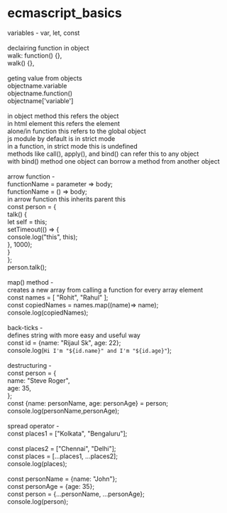 # ecmascript_basics
variables - var, let, const</br>
</br>
declairing function in object</br>
walk: function() {},</br>
walk() {},</br>
</br>
geting value from objects</br>
objectname.variable</br>
objectname.function()</br>
objectname['variable']</br>
</br>
in object method this refers the object</br>
in html element this refers the element</br>
alone/in function this refers to the global object</br>
js module by default is in strict mode</br>
in a function, in strict mode this is undefined</br>
methods like call(), apply(), and bind() can refer this to any object</br>
with bind() method one object can borrow a method from another object</br>
</br>
arrow function -</br>
functionName = parameter => body;</br>
functionName = () => body;</br>
in arrow function this inherits parent this</br>
const person = {</br>
    talk() {</br>
        let self = this;</br>
        setTimeout(() => {</br>
            console.log("this", this);</br>
        }, 1000);</br>
    }</br>
};</br>
person.talk();</br>
</br>
map() method -</br>
creates a new array from calling a function for every array element</br>
const names  = [ "Rohit", "Rahul" ];</br>
const copiedNames = names.map((name)=> name);</br>
console.log(copiedNames);</br>
</br>
back-ticks -</br>
defines string with more easy and useful way</br>
const id = {name: "Rijaul Sk", age: 22};</br>
console.log(`Hi I'm "${id.name}" and I'm "${id.age}"`);</br>
</br>
destructuring -</br>
const person = {</br>
    name: "Steve Roger",</br>
    age: 35,</br>
};</br>
const {name: personName, age: personAge} = person;</br>
console.log(personName,personAge);</br>
</br>
spread operator -</br>
const places1 = ["Kolkata", "Bengaluru"];</br></br>
const places2 = ["Chennai", "Delhi"];</br>
const places = [...places1, ...places2];</br>
console.log(places);</br>
</br>
const personName = {name: "John"};</br>
const personAge = {age: 35};</br>
const person = {...personName, ...personAge};</br>
console.log(person);</br>
</br>

